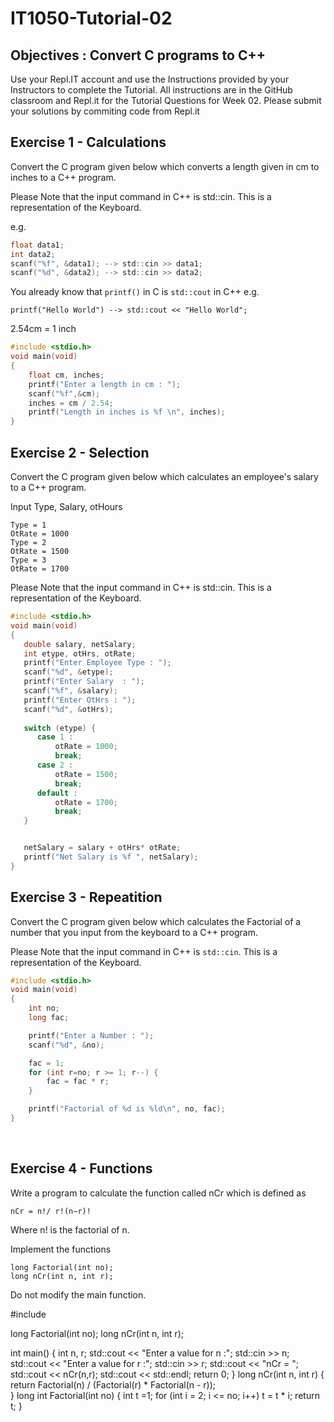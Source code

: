 # IT1050-Tutorial-02

## Objectives : Convert C programs to C++
Use your Repl.IT account and use the Instructions provided by your Instructors to complete the Tutorial.  All instructions are in the GitHub classroom and Repl.it  for the Tutorial Questions for Week 02. Please submit your solutions by commiting code from Repl.it

## Exercise 1 - Calculations

Convert the C program given below which converts a length given in cm to inches to a C++ program.


Please Note that the input command in C++ is std::cin. This is a representation of the Keyboard.


e.g. 
```c
float data1;
int data2;
scanf("%f", &data1); --> std::cin >> data1;
scanf("%d", &data2); --> std::cin >> data2; 
```


You already know that ```printf()``` in C is ```std::cout``` in C++
e.g.
```
printf("Hello World") --> std::cout << "Hello World";
```

2.54cm = 1 inch

```c
#include <stdio.h>
void main(void) 
{
    float cm, inches;
    printf("Enter a length in cm : ");
    scanf("%f",&cm);
    inches = cm / 2.54;
    printf("Length in inches is %f \n", inches);
}   
```

## Exercise 2 - Selection


Convert the C program given below which calculates an employee's salary to a C++ program.


Input Type, Salary, otHours
```
Type = 1
OtRate = 1000
Type = 2
OtRate = 1500
Type = 3
OtRate = 1700
```


Please Note that the input command in C++ is std::cin. This is a representation of the Keyboard.

```c
#include <stdio.h>
void main(void)
{
   double salary, netSalary;
   int etype, otHrs, otRate;
   printf("Enter Employee Type : ");
   scanf("%d", &etype);
   printf("Enter Salary  : ");
   scanf("%f", &salary);
   printf("Enter OtHrs : ");
   scanf("%d", &otHrs); 
   
   switch (etype) {
      case 1 :
          otRate = 1000;
          break;
      case 2 :
          otRate = 1500;
          break;
      default :
          otRate = 1700;
          break;
   }


   netSalary = salary + otHrs* otRate;
   printf("Net Salary is %f ", netSalary);
}
```

## Exercise 3 - Repeatition


Convert the C program given below which calculates the Factorial of a number that you input from the keyboard to a C++ program.

Please Note that the input command in C++ is ```std::cin```. This is a representation of the Keyboard.

```c
#include <stdio.h>
void main(void)
{
    int no;
    long fac;

    printf("Enter a Number : ");
    scanf("%d", &no);

    fac = 1;
    for (int r=no; r >= 1; r--) {
        fac = fac * r;
    }

    printf("Factorial of %d is %ld\n", no, fac);    
}
```
 
## Exercise 4 - Functions
Write a program to calculate the function called nCr which is defined as
```
nCr = n!/ r!(n−r)!
```

Where n! is the factorial of n.

Implement the functions
```
long Factorial(int no);
long nCr(int n, int r);
```

Do not modify the main function.

#include <iostream>

long Factorial(int no);
long nCr(int n, int r);

int main() {
  int n, r;
  std::cout << "Enter a value for n :";
  std::cin >> n;
  std::cout << "Enter a value for r :";
  std::cin >> r;
  std::cout << "nCr = ";
  std::cout << nCr(n,r);
  std::cout << std::endl;
  return 0;
}
long nCr(int n, int r)
{
 return Factorial(n) / (Factorial(r) * Factorial(n - r));  
}
long int Factorial(int no)
{
    int t =1;
    for (int i = 2; i <= no; i++)
        t = t * i;
    return t;
}
```


